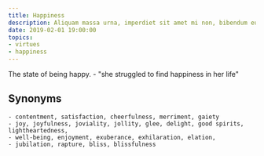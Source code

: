 ```yaml
---
title: Happiness
description: Aliquam massa urna, imperdiet sit amet mi non, bibendum euismod est.
date: 2019-02-01 19:00:00
topics: 
- virtues
- happiness
---
```


The state of being happy.
	- "she struggled to find happiness in her life"

## Synonyms
	- contentment, satisfaction, cheerfulness, merriment, gaiety
	- joy, joyfulness, joviality, jollity, glee, delight, good spirits, lightheartedness, 
	- well-being, enjoyment, exuberance, exhilaration, elation, 
	- jubilation, rapture, bliss, blissfulness

